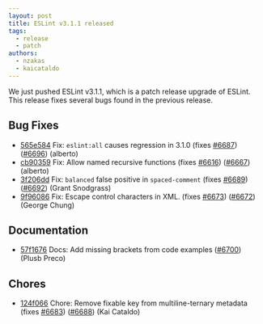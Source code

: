 ```yaml
---
layout: post
title: ESLint v3.1.1 released
tags:
  - release
  - patch
authors:
  - nzakas
  - kaicataldo
---
```


We just pushed ESLint v3.1.1, which is a patch release upgrade of ESLint. This release  fixes several bugs found in the previous release.










## Bug Fixes


* [565e584](https://github.com/eslint/eslint/commit/565e584) Fix: `eslint:all` causes regression in 3.1.0 (fixes [#6687](https://github.com/eslint/eslint/issues/6687)) ([#6696](https://github.com/eslint/eslint/issues/6696)) (alberto)
* [cb90359](https://github.com/eslint/eslint/commit/cb90359) Fix: Allow named recursive functions (fixes [#6616](https://github.com/eslint/eslint/issues/6616)) ([#6667](https://github.com/eslint/eslint/issues/6667)) (alberto)
* [3f206dd](https://github.com/eslint/eslint/commit/3f206dd) Fix: `balanced` false positive in `spaced-comment` (fixes [#6689](https://github.com/eslint/eslint/issues/6689)) ([#6692](https://github.com/eslint/eslint/issues/6692)) (Grant Snodgrass)
* [9f96086](https://github.com/eslint/eslint/commit/9f96086) Fix: Escape control characters in XML. (fixes [#6673](https://github.com/eslint/eslint/issues/6673)) ([#6672](https://github.com/eslint/eslint/issues/6672)) (George Chung)




## Documentation


* [57f1676](https://github.com/eslint/eslint/commit/57f1676) Docs: Add missing brackets from code examples ([#6700](https://github.com/eslint/eslint/issues/6700)) (Plusb Preco)








## Chores


* [124f066](https://github.com/eslint/eslint/commit/124f066) Chore: Remove fixable key from multiline-ternary metadata (fixes [#6683](https://github.com/eslint/eslint/issues/6683)) ([#6688](https://github.com/eslint/eslint/issues/6688)) (Kai Cataldo)
